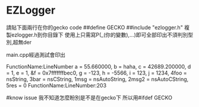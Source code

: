 # EZLogger

請貼下面兩行在你的gecko code
#\#define GECKO
#\#include "ezlogger.h"
複製ezlogger.h到你目錄下
使用上只需寫P(_(你的變數),...)即可全部印出不須判別型別,超無der

main.cpp經過測試會印出

FunctionName:LineNumber  a = 55.660000, b = haha, c = 42689.200000, d = 1, e = 1, &f = 0x7fffffffbec0, g = -123, h = -5566, i = 123, j = 1234, 4foo = nsString, 3bar = nsCString, 1msg = nsAutoString, 2msg2 = nsAutoCString, 5res = 0
FunctionName:LineNumber:203

#know issue
我不知道怎麼盼別是不是在gecko下 所以用\#ifdef GECKO
